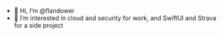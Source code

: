 - 👋 Hi, I’m @flandower
- 👀 I’m interested in cloud and security for work, and SwiftUI and Strava for a side project



<!---
flandower/flandower is a ✨ special ✨ repository because its `README.md` (this file) appears on your GitHub profile.
You can click the Preview link to take a look at your changes.
--->
